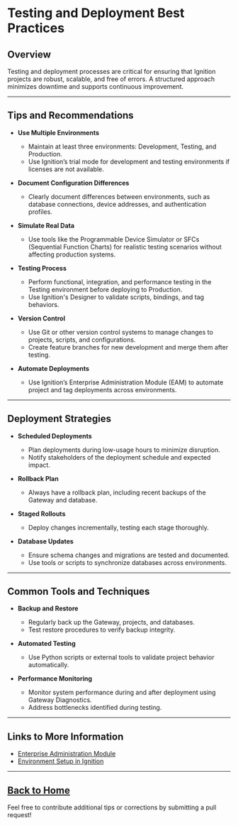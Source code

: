# Testing and Deployment Best Practices

## Overview
Testing and deployment processes are critical for ensuring that Ignition projects are robust, scalable, and free of errors. A structured approach minimizes downtime and supports continuous improvement.

---

## Tips and Recommendations

- **Use Multiple Environments**
  - Maintain at least three environments: Development, Testing, and Production.
  - Use Ignition’s trial mode for development and testing environments if licenses are not available.

- **Document Configuration Differences**
  - Clearly document differences between environments, such as database connections, device addresses, and authentication profiles.

- **Simulate Real Data**
  - Use tools like the Programmable Device Simulator or SFCs (Sequential Function Charts) for realistic testing scenarios without affecting production systems.

- **Testing Process**
  - Perform functional, integration, and performance testing in the Testing environment before deploying to Production.
  - Use Ignition's Designer to validate scripts, bindings, and tag behaviors.

- **Version Control**
  - Use Git or other version control systems to manage changes to projects, scripts, and configurations.
  - Create feature branches for new development and merge them after testing.

- **Automate Deployments**
  - Use Ignition’s Enterprise Administration Module (EAM) to automate project and tag deployments across environments.

---

## Deployment Strategies

- **Scheduled Deployments**
  - Plan deployments during low-usage hours to minimize disruption.
  - Notify stakeholders of the deployment schedule and expected impact.

- **Rollback Plan**
  - Always have a rollback plan, including recent backups of the Gateway and database.

- **Staged Rollouts**
  - Deploy changes incrementally, testing each stage thoroughly.

- **Database Updates**
  - Ensure schema changes and migrations are tested and documented.
  - Use tools or scripts to synchronize databases across environments.

---

## Common Tools and Techniques

- **Backup and Restore**
  - Regularly back up the Gateway, projects, and databases.
  - Test restore procedures to verify backup integrity.

- **Automated Testing**
  - Use Python scripts or external tools to validate project behavior automatically.

- **Performance Monitoring**
  - Monitor system performance during and after deployment using Gateway Diagnostics.
  - Address bottlenecks identified during testing.

---

## Links to More Information
- [Enterprise Administration Module](https://docs.inductiveautomation.com/display/DOC81/Enterprise+Administration+Module)
- [Environment Setup in Ignition](https://docs.inductiveautomation.com/display/DOC81/Environment+Setup)

---
[Back to Home](../README.md)
---

Feel free to contribute additional tips or corrections by submitting a pull request!
